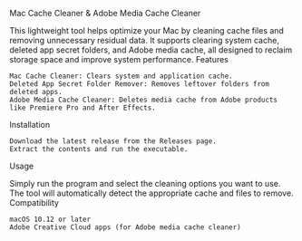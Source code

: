 Mac Cache Cleaner & Adobe Media Cache Cleaner

This lightweight tool helps optimize your Mac by cleaning cache files and removing unnecessary residual data. It supports clearing system cache, deleted app secret folders, and Adobe media cache, all designed to reclaim storage space and improve system performance.
Features

    Mac Cache Cleaner: Clears system and application cache.
    Deleted App Secret Folder Remover: Removes leftover folders from deleted apps.
    Adobe Media Cache Cleaner: Deletes media cache from Adobe products like Premiere Pro and After Effects.

Installation

    Download the latest release from the Releases page.
    Extract the contents and run the executable.

Usage

Simply run the program and select the cleaning options you want to use. The tool will automatically detect the appropriate cache and files to remove.
Compatibility

    macOS 10.12 or later
    Adobe Creative Cloud apps (for Adobe media cache cleaner)
